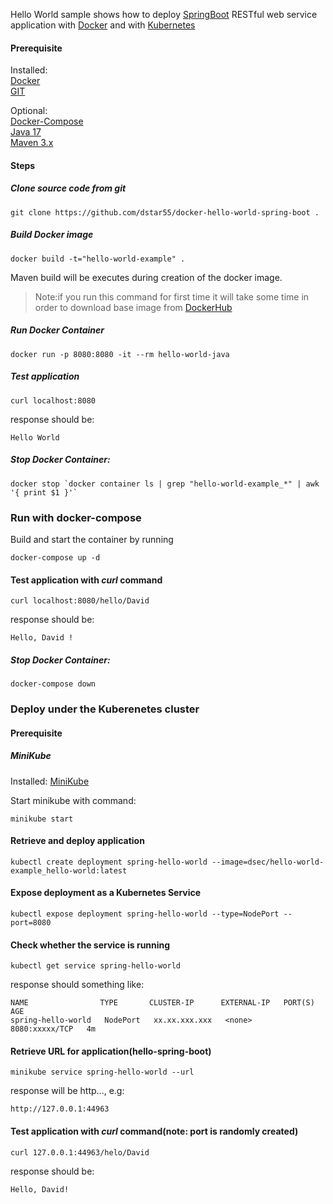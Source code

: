 Hello World sample shows how to deploy [SpringBoot](http://projects.spring.io/spring-boot/) RESTful web service application with [Docker](https://www.docker.com/) and
with [Kubernetes](https://kubernetes.io/)

#### Prerequisite

Installed:   
[Docker](https://www.docker.com/)   
[GIT](https://www.digitalocean.com/community/tutorials/how-to-contribute-to-open-source-getting-started-with-git)

Optional:   
[Docker-Compose](https://docs.docker.com/compose/install/)   
[Java 17](https://www.oracle.com/technetwork/java/javase/overview/index.html)   
[Maven 3.x](https://maven.apache.org/install.html)

#### Steps

##### Clone source code from git

```
git clone https://github.com/dstar55/docker-hello-world-spring-boot .
```

##### Build Docker image

```
docker build -t="hello-world-example" .
```

Maven build will be executes during creation of the docker image.

> Note:if you run this command for first time it will take some time in order to download base image from [DockerHub](https://hub.docker.com/)

##### Run Docker Container

```
docker run -p 8080:8080 -it --rm hello-world-java
```

##### Test application

```
curl localhost:8080
```

response should be:

```
Hello World
```

##### Stop Docker Container:

```
docker stop `docker container ls | grep "hello-world-example_*" | awk '{ print $1 }'`
```

### Run with docker-compose

Build and start the container by running

```
docker-compose up -d 
```

#### Test application with ***curl*** command

```
curl localhost:8080/hello/David
```

response should be:

```
Hello, David !
```

##### Stop Docker Container:

```
docker-compose down
```

### Deploy under the Kuberenetes cluster

#### Prerequisite

##### MiniKube

Installed:
[MiniKube](https://www.digitalocean.com/community/tutorials/how-to-use-minikube-for-local-kubernetes-development-and-testing)

Start minikube with command:

```
minikube start
```

#### Retrieve and deploy application

```
kubectl create deployment spring-hello-world --image=dsec/hello-world-example_hello-world:latest
```

#### Expose deployment as a Kubernetes Service

```
kubectl expose deployment spring-hello-world --type=NodePort --port=8080
```

#### Check whether the service is running

```
kubectl get service spring-hello-world
```

response should something like:

```
NAME                TYPE       CLUSTER-IP      EXTERNAL-IP   PORT(S)          AGE
spring-hello-world   NodePort   xx.xx.xxx.xxx   <none>        8080:xxxxx/TCP   4m
```

#### Retrieve URL for application(hello-spring-boot)

```
minikube service spring-hello-world --url
```

response will be http..., e.g:

```
http://127.0.0.1:44963
```

#### Test application with ***curl*** command(note: port is randomly created)

```
curl 127.0.0.1:44963/helo/David
```

response should be:

```
Hello, David!
```
